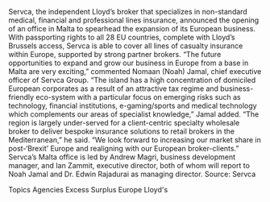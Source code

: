 Servca, the independent Lloyd’s broker that specializes in non-standard medical, financial and professional lines insurance, announced the opening of an office in Malta to spearhead the expansion of its European business.
With passporting rights to all 28 EU countries, complete with Lloyd’s Brussels access, Servca is able to cover all lines of casualty insurance within Europe, supported by strong partner brokers.
“The future opportunities to expand and grow our business in Europe from a base in Malta are very exciting,” commented Nomaan (Noah) Jamal, chief executive officer of Servca Group.
“The island has a high concentration of domiciled European corporates as a result of an attractive tax regime and business-friendly eco-system with a particular focus on emerging risks such as technology, financial institutions, e-gaming/sports and medical technology which complements our areas of specialist knowledge,” Jamal added.
“The region is largely under-served for a client-centric specialty wholesale broker to deliver bespoke insurance solutions to retail brokers in the Mediterranean,” he said.
“We look forward to increasing our market share in post-‘Brexit’ Europe and realigning with our European broker-clients.”
Servca’s Malta office is led by Andrew Magri, business development manager, and Ian Zammit, executive director, both of whom will report to Noah Jamal and Dr. Edwin Rajadurai as managing director.
Source: Servca

Topics
Agencies
Excess Surplus
Europe
Lloyd's
